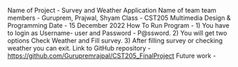 Name of Project - Survey and Weather Application
Name of team team members - Guruprem, Prajwal, Shyam
Class - CST205 Multimedia Design & Programming
Date - 15 December 2022
How To Run Program - 1) You have to login as Username- user and Password - P@ssword. 2) You will get two options Check Weather and Fill survey. 3) After filling survey or checking weather you can exit.
Link to GitHub repository - https://github.com/Gurupremrajpal/CST205_FinalProject
Future work -  

